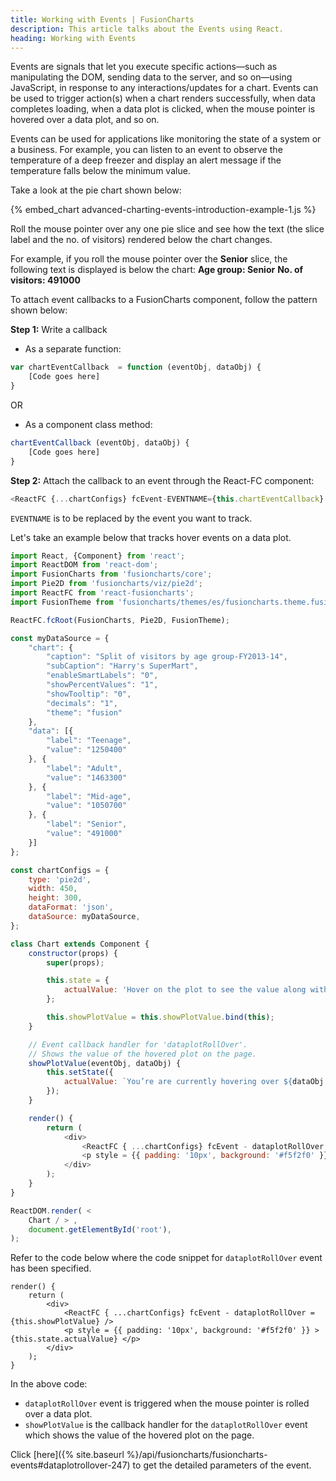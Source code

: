 ```yaml
---
title: Working with Events | FusionCharts
description: This article talks about the Events using React.
heading: Working with Events
---
```


Events are signals that let you execute specific actions—such as manipulating the DOM, sending data to the server, and so on—using JavaScript, in response to any interactions/updates for a chart. Events can be used to trigger action(s) when a chart renders successfully, when data completes loading, when a data plot is clicked, when the mouse pointer is hovered over a data plot, and so on.

Events can be used for applications like monitoring the state of a system or a business. For example, you can listen to an event to observe the temperature of a deep freezer and display an alert message if the temperature falls below the minimum value.

Take a look at the pie chart shown below:

{% embed_chart advanced-charting-events-introduction-example-1.js %}

Roll the mouse pointer over any one pie slice and see how the text (the slice label and the no. of visitors) rendered below the chart changes.

For example, if you roll the mouse pointer over the __Senior__ slice, the following text is displayed is below the chart:
__Age group: Senior__
__No. of visitors: 491000__

To attach event callbacks to a FusionCharts component, follow the pattern shown below:

**Step 1:** Write a callback

* As a separate function:

```JavaScript
var chartEventCallback  = function (eventObj, dataObj) {
	[Code goes here]
}
```

OR

* As a component class method:

```JavaScript
chartEventCallback (eventObj, dataObj) {
	[Code goes here]
}
```

**Step 2:** Attach the callback to an event through the React-FC component:

```JavaScript
<ReactFC {...chartConfigs} fcEvent-EVENTNAME={this.chartEventCallback} />
```

`EVENTNAME` is to be replaced by the event you want to track.

Let's take an example below that tracks hover events on a data plot.

```JavaScript
import React, {Component} from 'react';
import ReactDOM from 'react-dom';
import FusionCharts from 'fusioncharts/core';
import Pie2D from 'fusioncharts/viz/pie2d';
import ReactFC from 'react-fusioncharts';
import FusionTheme from 'fusioncharts/themes/es/fusioncharts.theme.fusion';

ReactFC.fcRoot(FusionCharts, Pie2D, FusionTheme);

const myDataSource = {
    "chart": {
        "caption": "Split of visitors by age group-FY2013-14",
        "subCaption": "Harry's SuperMart",
        "enableSmartLabels": "0",
        "showPercentValues": "1",
        "showTooltip": "0",
        "decimals": "1",
        "theme": "fusion"
    },
    "data": [{
        "label": "Teenage",
        "value": "1250400"
    }, {
        "label": "Adult",
        "value": "1463300"
    }, {
        "label": "Mid-age",
        "value": "1050700"
    }, {
        "label": "Senior",
        "value": "491000"
    }]
};

const chartConfigs = {
    type: 'pie2d',
    width: 450,
    height: 300,
    dataFormat: 'json',
    dataSource: myDataSource,
};

class Chart extends Component {
    constructor(props) {
        super(props);

        this.state = {
            actualValue: 'Hover on the plot to see the value along with the label',
        };

        this.showPlotValue = this.showPlotValue.bind(this);
    }

    // Event callback handler for 'dataplotRollOver'.
    // Shows the value of the hovered plot on the page.
    showPlotValue(eventObj, dataObj) {
        this.setState({
            actualValue: `You’re are currently hovering over ${dataObj.categoryLabel} whose value is ${dataObj.displayValue}`,
        });
    }

    render() {
        return ( 
            <div>
                <ReactFC { ...chartConfigs} fcEvent - dataplotRollOver = {this.showPlotValue} />
                <p style = {{ padding: '10px', background: '#f5f2f0' }} > {this.state.actualValue} </p>
            </div>
        );
    }
}

ReactDOM.render( <
    Chart / > ,
    document.getElementById('root'),
);
```

Refer to the code below where the code snippet for `dataplotRollOver` event has been specified.

```
render() {
    return ( 
        <div>
            <ReactFC { ...chartConfigs} fcEvent - dataplotRollOver = {this.showPlotValue} />
            <p style = {{ padding: '10px', background: '#f5f2f0' }} > {this.state.actualValue} </p>
        </div>
    );
}
```

In the above code:

* `dataplotRollOver` event is triggered when the mouse pointer is rolled over a data plot. 
* `showPlotValue` is the callback handler for the `dataplotRollOver` event which shows the value of the hovered plot on the page.

Click [here]({% site.baseurl %}/api/fusioncharts/fusioncharts-events#dataplotrollover-247) to get the detailed parameters of the event.